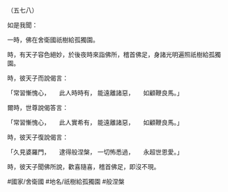 （五七八）

如是我聞：

一時，佛在舍衛國祇樹給孤獨園。

時，有天子容色絕妙，於後夜時來詣佛所，稽首佛足，身諸光明遍照祇樹給孤獨園。

時，彼天子而說偈言：

「常習慚愧心，　　此人時時有，
能遠離諸惡，　　如顧鞭良馬。」

爾時，世尊說偈答言：

「常習慚愧心，　　此人實希有，
能遠離諸惡，　　如顧鞭良馬。」

時，彼天子復說偈言：

「久見婆羅門，　　逮得般涅槃，
一切怖悉過，　　永超世恩愛。」

時，彼天子聞佛所說，歡喜隨喜，稽首佛足，即沒不現。

#國家/舍衛國
#地名/祇樹給孤獨園
#般涅槃
